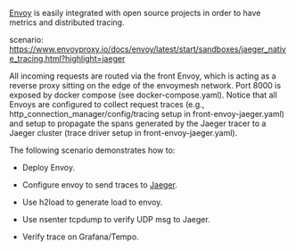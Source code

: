[Envoy](https://www.envoyproxy.io/) is easily integrated with open source projects in order to have metrics and distributed tracing.

scenario: https://www.envoyproxy.io/docs/envoy/latest/start/sandboxes/jaeger_native_tracing.html?highlight=jaeger


All incoming requests are routed via the front Envoy, which is acting as a reverse proxy sitting on the edge of the envoymesh network. Port 8000 is exposed by docker compose (see docker-compose.yaml). Notice that all Envoys are configured to collect request traces (e.g., http_connection_manager/config/tracing setup in front-envoy-jaeger.yaml) and setup to propagate the spans generated by the Jaeger tracer to a Jaeger cluster (trace driver setup in front-envoy-jaeger.yaml).


The following scenario demonstrates how to:


- Deploy Envoy.

- Configure envoy to send traces to [Jaeger](https://www.jaegertracing.io/).

- Use h2load to generate load to envoy.

- Use nsenter tcpdump to verify UDP msg to Jaeger.

- Verify trace on Grafana/Tempo.

